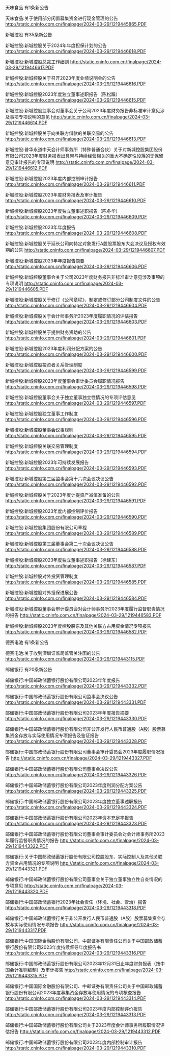 天味食品 有1条新公告 

天味食品:关于使用部分闲置募集资金进行现金管理的公告 http://static.cninfo.com.cn/finalpage/2024-03-29/1219445865.PDF 

新城控股 有35条新公告 

新城控股:新城控股关于2024年年度担保计划的公告 http://static.cninfo.com.cn/finalpage/2024-03-29/1219446618.PDF 

新城控股:新城控股总裁工作细则 http://static.cninfo.com.cn/finalpage/2024-03-29/1219446617.PDF 

新城控股:新城控股关于召开2023年度业绩说明会的公告 http://static.cninfo.com.cn/finalpage/2024-03-29/1219446616.PDF 

新城控股:新城控股2023年度独立董事述职报告（陈松蹊） http://static.cninfo.com.cn/finalpage/2024-03-29/1219446615.PDF 

新城控股:新城控股监事会对董事会关于公司2023年度财务报告非标准审计意见涉及事项专项说明的意见 http://static.cninfo.com.cn/finalpage/2024-03-29/1219446614.PDF 

新城控股:新城控股关于向关联方借款的关联交易的公告 http://static.cninfo.com.cn/finalpage/2024-03-29/1219446613.PDF 

新城控股:普华永道中天会计师事务所（特殊普通合伙）关于对新城控股集团股份有限公司2023年度财务报表出具带与持续经营相关的重大不确定性段落的无保留意见审计报告的专项说明 http://static.cninfo.com.cn/finalpage/2024-03-29/1219446612.PDF 

新城控股:新城控股2023年度内部控制审计报告 http://static.cninfo.com.cn/finalpage/2024-03-29/1219446611.PDF 

新城控股:新城控股2023年度财务报表及审计报告 http://static.cninfo.com.cn/finalpage/2024-03-29/1219446610.PDF 

新城控股:新城控股2023年度独立董事述职报告（陈冬华） http://static.cninfo.com.cn/finalpage/2024-03-29/1219446609.PDF 

新城控股:新城控股2023年年度报告 http://static.cninfo.com.cn/finalpage/2024-03-29/1219446608.PDF 

新城控股:新城控股关于延长公司向特定对象发行A股股票股东大会决议及授权有效期的公告 http://static.cninfo.com.cn/finalpage/2024-03-29/1219446607.PDF 

新城控股:新城控股2023年年度报告摘要 http://static.cninfo.com.cn/finalpage/2024-03-29/1219446606.PDF 

新城控股:新城控股董事会关于公司2023年度财务报告非标准审计意见涉及事项的专项说明 http://static.cninfo.com.cn/finalpage/2024-03-29/1219446605.PDF 

新城控股:新城控股关于修订《公司章程》、制定或修订部分公司制度文件的公告 http://static.cninfo.com.cn/finalpage/2024-03-29/1219446604.PDF 

新城控股:新城控股关于会计师事务所2023年度履职情况的评估报告 http://static.cninfo.com.cn/finalpage/2024-03-29/1219446603.PDF 

新城控股:新城控股关于提供财务资助的公告 http://static.cninfo.com.cn/finalpage/2024-03-29/1219446601.PDF 

新城控股:新城控股2023年度利润分配方案的公告 http://static.cninfo.com.cn/finalpage/2024-03-29/1219446600.PDF 

新城控股:新城控股投资者关系管理制度 http://static.cninfo.com.cn/finalpage/2024-03-29/1219446599.PDF 

新城控股:新城控股2023年度董事会审计委员会履职情况报告 http://static.cninfo.com.cn/finalpage/2024-03-29/1219446598.PDF 

新城控股:新城控股董事会关于独立董事独立性情况的专项评估意见 http://static.cninfo.com.cn/finalpage/2024-03-29/1219446597.PDF 

新城控股:新城控股独立董事工作制度 http://static.cninfo.com.cn/finalpage/2024-03-29/1219446596.PDF 

新城控股:新城控股董事会议事规则 http://static.cninfo.com.cn/finalpage/2024-03-29/1219446595.PDF 

新城控股:新城控股关联交易管理制度 http://static.cninfo.com.cn/finalpage/2024-03-29/1219446594.PDF 

新城控股:新城控股2023年可持续发展报告 http://static.cninfo.com.cn/finalpage/2024-03-29/1219446593.PDF 

新城控股:新城控股第三届监事会第十六次会议决议公告 http://static.cninfo.com.cn/finalpage/2024-03-29/1219446592.PDF 

新城控股:新城控股关于2023年度计提资产减值准备的公告 http://static.cninfo.com.cn/finalpage/2024-03-29/1219446591.PDF 

新城控股:新城控股2023年度内部控制评价报告 http://static.cninfo.com.cn/finalpage/2024-03-29/1219446590.PDF 

新城控股:新城控股集团股份有限公司章程 http://static.cninfo.com.cn/finalpage/2024-03-29/1219446589.PDF 

新城控股:新城控股第三届董事会第二十次会议决议公告 http://static.cninfo.com.cn/finalpage/2024-03-29/1219446588.PDF 

新城控股:新城控股2023年度独立董事述职报告（徐建东） http://static.cninfo.com.cn/finalpage/2024-03-29/1219446587.PDF 

新城控股:新城控股对外投资管理制度 http://static.cninfo.com.cn/finalpage/2024-03-29/1219446585.PDF 

新城控股:新城控股对外担保进展公告 http://static.cninfo.com.cn/finalpage/2024-03-29/1219446584.PDF 

新城控股:新城控股董事会审计委员会对会计师事务所2023年度履行监督职责情况的报告 http://static.cninfo.com.cn/finalpage/2024-03-29/1219446583.PDF 

新城控股:新城控股2023年度控股股东及其他关联方占用资金情况专项报告 http://static.cninfo.com.cn/finalpage/2024-03-29/1219446582.PDF 

德赛电池 有1条新公告 

德赛电池:关于收到深圳证监局监管关注函的公告 http://static.cninfo.com.cn/finalpage/2024-03-29/1219443115.PDF 

邮储银行 有20条新公告 

邮储银行:中国邮政储蓄银行股份有限公司2023年年度报告 http://static.cninfo.com.cn/finalpage/2024-03-29/1219443332.PDF 

邮储银行:中国邮政储蓄银行股份有限公司监事会决议公告 http://static.cninfo.com.cn/finalpage/2024-03-29/1219443331.PDF 

邮储银行:中国邮政储蓄银行股份有限公司2023年年度报告摘要 http://static.cninfo.com.cn/finalpage/2024-03-29/1219443330.PDF 

邮储银行:中国邮政储蓄银行股份有限公司非公开发行人民币普通股（A股）股票募集资金存放与实际使用情况专项报告及鉴证报告 http://static.cninfo.com.cn/finalpage/2024-03-29/1219443328.PDF 

邮储银行:中国邮政储蓄银行股份有限公司董事会审计委员会2023年度履职情况报告 http://static.cninfo.com.cn/finalpage/2024-03-29/1219443327.PDF 

邮储银行:中国邮政储蓄银行股份有限公司董事会决议公告 http://static.cninfo.com.cn/finalpage/2024-03-29/1219443326.PDF 

邮储银行:中国邮政储蓄银行股份有限公司2023年度利润分配方案公告 http://static.cninfo.com.cn/finalpage/2024-03-29/1219443325.PDF 

邮储银行:中国邮政储蓄银行股份有限公司2023年度独立董事述职报告 http://static.cninfo.com.cn/finalpage/2024-03-29/1219443324.PDF 

邮储银行:中国邮政储蓄银行股份有限公司2023年资本充足率报告 http://static.cninfo.com.cn/finalpage/2024-03-29/1219443323.PDF 

邮储银行:中国邮政储蓄银行股份有限公司董事会审计委员会对会计师事务所2023年履行监督职责情况的报告 http://static.cninfo.com.cn/finalpage/2024-03-29/1219443322.PDF 

邮储银行:关于中国邮政储蓄银行股份有限公司控股股东、实际控制人及其他关联方资金占用情况的专项说明 http://static.cninfo.com.cn/finalpage/2024-03-29/1219443321.PDF 

邮储银行:中国邮政储蓄银行股份有限公司董事会关于独立董事独立性自查情况的专项意见 http://static.cninfo.com.cn/finalpage/2024-03-29/1219443320.PDF 

邮储银行:中国邮政储蓄银行2023年社会责任（环境、社会、管治）报告 http://static.cninfo.com.cn/finalpage/2024-03-29/1219443318.PDF 

邮储银行:中国邮政储蓄银行关于非公开发行人民币普通股（A股）股票募集资金存放与实际使用情况专项报告 http://static.cninfo.com.cn/finalpage/2024-03-29/1219443317.PDF 

邮储银行:中国国际金融股份有限公司、中邮证券有限责任公司关于中国邮政储蓄银行股份有限公司2023年度持续督导年度报告书 http://static.cninfo.com.cn/finalpage/2024-03-29/1219443316.PDF 

邮储银行:中国邮政储蓄银行股份有限公司2023年12月31日止年度财务报表（按中国会计准则编制）及审计报告 http://static.cninfo.com.cn/finalpage/2024-03-29/1219443315.PDF 

邮储银行:中国国际金融股份有限公司、中邮证券有限责任公司关于中国邮政储蓄银行股份有限公司2023年度募集资金存放与使用情况的专项核查报告 http://static.cninfo.com.cn/finalpage/2024-03-29/1219443314.PDF 

邮储银行:中国邮政储蓄银行股份有限公司2023年度内部控制评价报告 http://static.cninfo.com.cn/finalpage/2024-03-29/1219443313.PDF 

邮储银行:中国邮政储蓄银行股份有限公司关于2023年度会计师事务所履职情况评估报告 http://static.cninfo.com.cn/finalpage/2024-03-29/1219443312.PDF 

邮储银行:中国邮政储蓄银行股份有限公司2023年度内部控制审计报告 http://static.cninfo.com.cn/finalpage/2024-03-29/1219443310.PDF 

